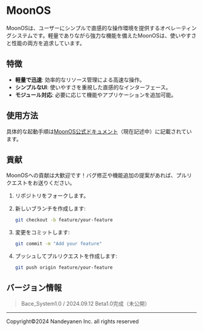 # MoonOS

MoonOSは、ユーザーにシンプルで直感的な操作環境を提供するオペレーティングシステムです。軽量でありながら強力な機能を備えたMoonOSは、使いやすさと性能の両方を追求しています。

## 特徴

- **軽量で迅速**: 効率的なリソース管理による高速な操作。
- **シンプルなUI**: 使いやすさを重視した直感的なインターフェース。
- **モジュール対応**: 必要に応じて機能やアプリケーションを追加可能。

## 使用方法
具体的な起動手順は[MoonOS公式ドキュメント](https://nandeyanen.ie-t.net/install)（現在記述中）に記載されています。


## 貢献

MoonOSへの貢献は大歓迎です！バグ修正や機能追加の提案があれば、プルリクエストをお送りください。

1. リポジトリをフォークします。
2. 新しいブランチを作成します:
    ```bash
    git checkout -b feature/your-feature
    ```

3. 変更をコミットします:
    ```bash
    git commit -m "Add your feature"
    ```

4. プッシュしてプルリクエストを作成します:
    ```bash
    git push origin feature/your-feature
    ```
    
## バージョン情報
> Bace_System1.0 / 2024.09.12 Beta1.0完成（未公開）

******
Copyright©2024 Nandeyanen Inc. all rights reserved

